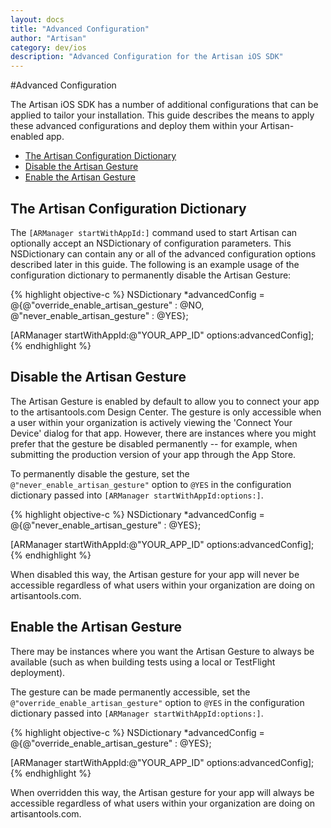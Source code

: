 ```yaml
---
layout: docs
title: "Advanced Configuration"
author: "Artisan"
category: dev/ios
description: "Advanced Configuration for the Artisan iOS SDK"
---
```

#Advanced Configuration

The Artisan iOS SDK has a number of additional configurations that can be applied to tailor your installation.  This guide describes the means to apply these advanced configurations and deploy them within your Artisan-enabled app.

<ul>
  <li><a href="#config-dictionary">The Artisan Configuration Dictionary</a></li>
  <li><a href="#disable-gesture">Disable the Artisan Gesture</a></li>
  <li><a href="#enable-gesture">Enable the Artisan Gesture</a></li>
</ul>

<div id="config-dictionary"></div>

## The Artisan Configuration Dictionary

The `[ARManager startWithAppId:]` command used to start Artisan can optionally accept an NSDictionary of configuration parameters.  This NSDictionary can contain any or all of the advanced configuration options described later in this guide.  The following is an example usage of the configuration dictionary to permanently disable the Artisan Gesture:

{% highlight objective-c %}
NSDictionary *advancedConfig = @{@"override_enable_artisan_gesture" : @NO,
                                 @"never_enable_artisan_gesture" : @YES};

[ARManager startWithAppId:@"YOUR_APP_ID" options:advancedConfig];      
{% endhighlight %}

<div id="disable-gesture"></div>

## Disable the Artisan Gesture

The Artisan Gesture is enabled by default to allow you to connect your app to the artisantools.com Design Center. The gesture is only accessible when a user within your organization is actively viewing the 'Connect Your Device' dialog for that app.  However, there are instances where you might prefer that the gesture be disabled permanently -- for example, when submitting the production version of your app through the App Store.

To permanently disable the gesture, set the `@"never_enable_artisan_gesture"` option to `@YES` in the configuration dictionary passed into `[ARManager startWithAppId:options:]`.

{% highlight objective-c %}
NSDictionary *advancedConfig = @{@"never_enable_artisan_gesture" : @YES};

[ARManager startWithAppId:@"YOUR_APP_ID" options:advancedConfig];      
{% endhighlight %}

When disabled this way, the Artisan gesture for your app will never be accessible regardless of what users within your organization are doing on artisantools.com.

<div id="enable-gesture"></div>

## Enable the Artisan Gesture

There may be instances where you want the Artisan Gesture to always be available (such as when building tests using a local or TestFlight deployment).  

The gesture can be made permanently accessible, set the `@"override_enable_artisan_gesture"` option to `@YES` in the configuration dictionary passed into `[ARManager startWithAppId:options:]`. 

{% highlight objective-c %}
NSDictionary *advancedConfig = @{@"override_enable_artisan_gesture" : @YES};

[ARManager startWithAppId:@"YOUR_APP_ID" options:advancedConfig];      
{% endhighlight %}

When overridden this way, the Artisan gesture for your app will always be accessible regardless of what users within your organization are doing on artisantools.com.





